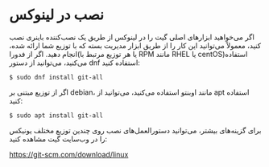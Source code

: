 # نصب در لینوکس
اگر می‌خواهید ابزارهای اصلی گیت را در لینوکس از طریق یک نصب‌کننده باینری نصب کنید، معمولاً می‌توانید این کار را از طریق ابزار مدیریت بسته که با توزیع شما ارائه شده، انجام دهید. اگر از فدورا(یا هر توزیع مرتبط با RPM مانند RHEL یا centOS)استفاده می‌کنید، می‌توانید از دستور dnf استفاده کنید:
```
$ sudo dnf install git-all
```
اگر از توزیع مبتنی بر debian، مانند اوبنتو استفاده می‌کنید، می‌توانید از apt استفاده کنید:
```
$ sudo apt install git-all
```
برای گزینه‌های بیشتر، می‌توانید دستورالعمل‌های نصب روی چندین توزیع مختلف یونیکس را در وب‌سایت گیت مشاهده کنید: 

<https://git-scm.com/download/linux>
